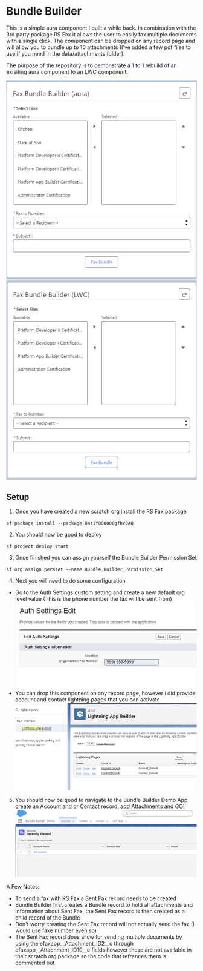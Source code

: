 # Bundle Builder

This is a simple aura component I built a while back.  In combination with the 3rd party package RS Fax it allows the user to easily fax multiple documents with a single click. 
The component can be dropped on any record page and will allow you to bundle up to 10 attachments (I've added a few pdf files to use if you need in the data/attachments folder).  

The purpose of the repository is to demonstrate a 1 to 1 rebuild of an exisiting aura component to an LWC component.  


![Aura Bundle Builder UI](https://github.com/JDX-DD/sf-fax-bundle-builder/blob/master/data/images/aruabundleui.png?raw=true)
![LWC Bundle Builder UI](https://github.com/JDX-DD/sf-fax-bundle-builder/blob/master/data/images/lwcbundleui.png?raw=true)
## Setup

1.  Once you have created a new scratch org install the RS Fax package
```
sf package install --package 04t1Y000000gfhVQAQ
```
2. You should now be good to deploy
```
sf project deploy start
```
3. Once finished you can assign yourself the Bundle Builder Permission Set
```
sf org assign permset --name Bundle_Builder_Permission_Set
```
4. Next you will need to do some configuration
* Go to the Auth Settings custom setting and create a new default org level value (This is the phone number the fax will be sent from)  
![Auth Settings](https://github.com/JDX-DD/sf-fax-bundle-builder/blob/master/data/images/authsettings.png)
* You can drop this component on any record page, however i did provide account and contact lightning pages that you can activate  
![Lightning Pages](https://github.com/JDX-DD/sf-fax-bundle-builder/blob/master/data/images/lightningpages.png)
5. You should now be good to navigate to the Bundle Builder Demo App, create an Account and or Contact record, add Attachments and GO!  
![Lightning Pages](https://github.com/JDX-DD/sf-fax-bundle-builder/blob/master/data/images/bundlebuilderdemoapp.png)


A Few Notes:
- To send a fax with RS Fax a Sent Fax record needs to be created
- Bundle Builder first creates a Bundle record to hold all attachments and information about Sent Fax, the Sent Fax record is then created as a child record of the Bundle
- Don't worry creating the Sent Fax record will not actually send the fax (I would use fake number even so)
- The Sent Fax record does allow for sending multiple documents by using the efaxapp__Attachment_ID2__c through efaxapp__Attachment_ID10__c fields however these are not available 
in their scratch org package so the code that refrences them is commented out

